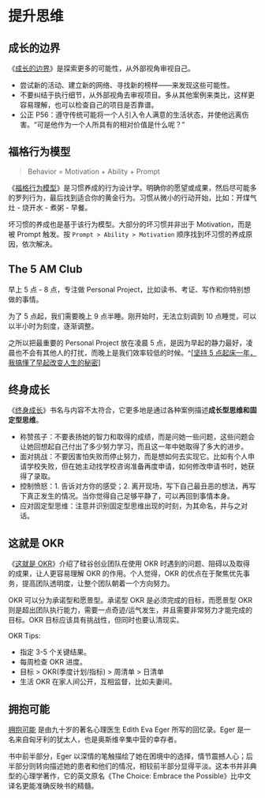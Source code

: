 # 提升思维

## 成长的边界

《[成长的边界](https://book.douban.com/subject/35410754/)》是探索更多的可能性，从外部视角审视自己。

- 尝试新的活动、建立新的网络、寻找新的榜样——来发现这些可能性。
- 不要纠结于执行细节，从外部视角去审视项目。多从其他案例来类比，这样更容易理解，也可以检查自己的项目是否靠谱。
- 公正 P56：遵守传统可能将一个人引入令人满意的生活状态，并使他远离伤害。“可是他作为一个人所具有的相对价值是什么呢？”

## 福格行为模型

> Behavior = Motivation + Ability + Prompt

《[福格行为模型](https://book.douban.com/subject/35594496/)》是习惯养成的行为设计学。明确你的愿望或成果，然后尽可能多的罗列行为，最后找到适合你的黄金行为。习惯从微小的行动开始，比如：开煤气灶 - 烧开水 - 煮粥 - 早餐。

坏习惯的养成也是基于该行为模型。大部分的坏习惯并非出于 Motivation，而是被 Prompt 触发。按 `Prompt > Ability > Motivation` 顺序找到坏习惯的养成原因，依次解决。

## The 5 AM Club

早上 5 点 - 8 点，专注做 Personal Project，比如读书、考证、写作和你特别想做的事情。

为了 5 点起，我们需要晚上 9 点半睡。刚开始时，无法立刻调到 10 点睡觉，可以以半小时为刻度，逐渐调整。

之所以把最重要的 Personal Project 放在凌晨 5 点，是因为早起的静力最好，凌晨也不会有其他人的打扰，而晚上是我们效率较低的时候。^[[坚持 5 点起床一年，我搞懂了早起改变人生的秘密](https://www.youtube.com/watch?v=4zXTyc2ZjXM)]

## 终身成长

《[终身成长](https://book.douban.com/subject/27154533/)》书名与内容不太符合，它更多地是通过各种案例描述**成长型思维和固定型思维**。

- 称赞孩子：不要表扬她的智力和取得的成绩，而是问她一些问题，这些问题会让她回想起自己付出了多少努力学习，而且这一年中她取得了多大的进步。
- 面对挑战：不要因害怕失败而停止努力，而是想如何去实现它。比如有个人申请学校失败，但在她主动找学校咨询准备再度申请，如何修改申请书时，她获得了录取。
- 控制愤怒：1. 告诉对方你的感受；2. 离开现场，写下自己最丑恶的想法，再写下真正发生的情况。当你觉得自己足够平静了，可以再回到事情本身。
- 应对固定型思维：注意并识别固定型思维出现的时刻，为其命名，并与之对话。

## 这就是 OKR

《[这就是 OKR](https://book.douban.com/subject/30396635/)》介绍了硅谷创业团队在使用 OKR 时遇到的问题、阻碍以及取得的成果，让人更容易理解 OKR 的作用。个人觉得，OKR 的优点在于聚焦优先事务，提高团队透明度，让整个团队朝着一个方向努力。

OKR 可以分为承诺型和愿景型。承诺型 OKR 是必须完成的目标，而愿景型 OKR 则是超出团队执行能力，需要一点奇迹/运气发生，并且需要非常努力才能完成的目标。OKR 目标应该具有挑战性，但同时也要认清现实。

OKR Tips:

- 指定 3-5 个关键结果。
- 每周检查 OKR 进度。
- 目标 > OKR(季度计划/指标) > 周清单 > 日清单
- 生活 OKR 在家人间公开，互相监督，比如夫妻间。

## 拥抱可能

[拥抱可能](https://book.douban.com/subject/34934459/) 是由九十岁的著名心理医生 Edith Eva Eger 所写的回忆录。Eger 是一名来自匈牙利的犹太人，也是奥斯维辛集中营的幸存者。

书中前半部分，Eger 以深情的笔触描绘了她在困境中的选择，情节震撼人心；后半部分则转向描述她的患者和他们的情况，相较前半部分显得平淡。这本书并非典型的心理学著作，它的英文原名《The Choice: Embrace the Possible》比中文译名更能准确反映书的精髓。
